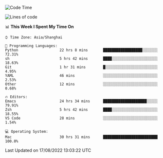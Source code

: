 <!--START_SECTION:waka-->
![Code Time](http://img.shields.io/badge/Code%20Time-792%20hrs%2017%20mins-blue)

![Lines of code](https://img.shields.io/badge/From%20Hello%20World%20I%27ve%20Written-22%20Thousand%20lines%20of%20code-blue)

📊 **This Week I Spent My Time On** 

```text
⌚︎ Time Zone: Asia/Shanghai

💬 Programming Languages: 
Python                   22 hrs 8 mins       ██████████████████░░░░░░░   72.31% 
sh                       5 hrs 42 mins       ████░░░░░░░░░░░░░░░░░░░░░   18.63% 
Git                      1 hr 31 mins        █░░░░░░░░░░░░░░░░░░░░░░░░   4.95% 
YAML                     46 mins             ░░░░░░░░░░░░░░░░░░░░░░░░░   2.53% 
Other                    12 mins             ░░░░░░░░░░░░░░░░░░░░░░░░░   0.68%

🔥 Editors: 
Emacs                    24 hrs 34 mins      ████████████████████░░░░░   79.91% 
Zsh                      5 hrs 42 mins       ████░░░░░░░░░░░░░░░░░░░░░   18.55% 
VS Code                  28 mins             ░░░░░░░░░░░░░░░░░░░░░░░░░   1.54%

💻 Operating System: 
Mac                      30 hrs 31 mins      █████████████████████████   100.0%

```


 Last Updated on 17/08/2022 13:03:22 UTC
<!--END_SECTION:waka-->
